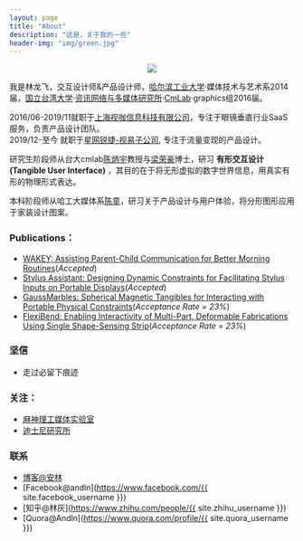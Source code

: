 ```yaml
---
layout: page
title: "About"
description: "这是，关于我的一些"
header-img: "img/green.jpg"
---
```



<center>
    <p><img src="www.http://andln.com/img/andln.jpg" align="center"></p>
</center>

我是林龙飞，交互设计师&产品设计师，[哈尔滨工业大学](www.hit.edu.cn)·媒体技术与艺术系2014届，[国立台湾大学](www.ntu.edu.tw)·[资讯网络与多媒体研究所](http://www.inm.ntu.edu.tw/main.php)·[CmLab](https://www.cmlab.csie.ntu.edu.tw/new_cml_website/index.php)·graphics组2016届。

2016/06-2019/11就职于[上海视咖信息科技有限公司](http://www.epeijing.cn/)，专注于眼镜垂直行业SaaS服务，负责产品设计团队。  
2019/12-至今 就职于[星网锐捷-视易子公司](https://www.evideostb.com/), 专注于流量变现的产品设计。  

研究生阶段师从台大cmlab[陈炳宇](http://graphics.csie.ntu.edu.tw/~robin/)教授与[梁荣豪](http://www.cmlab.csie.ntu.edu.tw/~howieliang/)博士，研习 **有形交互设计(Tangible User Interface)** ，其目的在于将无形虚拟的数字世界信息，用真实有形的物理形式表达。

本科阶段师从哈工大媒体系[陈童](http://www.everyinch.net/)，研习关于产品设计与用户体验，将分形图形应用于家装设计图案。



### Publications：
- [WAKEY: Assisting Parent-Child Communication for Better Morning Routines]()(*Accepted*)
- [Stylus Assistant: Designing Dynamic Constraints for Facilitating Stylus Inputs on Portable Displays]()(*Accepted*)
- [GaussMarbles: Spherical Magnetic Tangibles for Interacting with Portable Physical Constraints](http://dl.acm.org/citation.cfm?id=2858559&CFID=790246963&CFTOKEN=33371935)(*Acceptance Rate = 23%*)
- [FlexiBend: Enabling Interactivity of Multi-Part, Deformable Fabrications Using Single Shape-Sensing Strip](http://dl.acm.org/citation.cfm?id=2807456&CFID=790246963&CFTOKEN=33371935)(*Acceptance Rate = 23%*)


### 坚信

- 走过必留下痕迹


### 关注：

- [麻神理工媒体实验室](www.media.mit.edu/)
- [迪士尼研究所](https://www.disneyresearch.com/projects/)

### 联系

- [博客@安林](andln.com)
- [Facebook@andln](https://www.facebook.com/{{ site.facebook_username }})
- [知乎@林灰](https://www.zhihu.com/people/{{ site.zhihu_username }})
- [Quora@Andln](https://www.quora.com/profile/{{ site.quora_username }})





